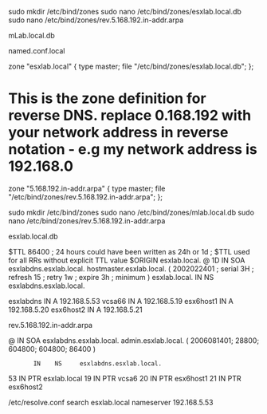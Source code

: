 sudo mkdir /etc/bind/zones
sudo nano /etc/bind/zones/esxlab.local.db
sudo nano /etc/bind/zones/rev.5.168.192.in-addr.arpa

mLab.local.db


named.conf.local

zone "esxlab.local" {
        type master;
        file "/etc/bind/zones/esxlab.local.db";
        };

# This is the zone definition for reverse DNS. replace 0.168.192 with your network address in reverse notation - e.g my network address is 192.168.0
zone "5.168.192.in-addr.arpa" {
     type master;
     file "/etc/bind/zones/rev.5.168.192.in-addr.arpa";
};


sudo mkdir /etc/bind/zones
sudo nano /etc/bind/zones/mlab.local.db
sudo nano /etc/bind/zones/rev.5.168.192.in-addr.arpa


esxlab.local.db

$TTL	86400 ; 24 hours could have been written as 24h or 1d
; $TTL used for all RRs without explicit TTL value
$ORIGIN esxlab.local.
@  1D  IN  SOA esxlabdns.esxlab.local. hostmaster.esxlab.local. (
			      2002022401 ; serial
			      3H ; refresh
			      15 ; retry
			      1w ; expire
			      3h ; minimum
			     )
esxlab.local.      IN      NS              esxlabdns.esxlab.local.


esxlabdns    IN  A      192.168.5.53
vcsa66       IN  A      192.168.5.19
esx6host1    IN  A      192.168.5.20
esx6host2    IN  A      192.168.5.21


rev.5.168.192.in-addr.arpa

@ IN SOA esxlabdns.esxlab.local. admin.esxlab.local. (
                        2006081401;
                        28800;
                        604800;
                        604800;
                        86400
)

           IN    NS     esxlabdns.esxlab.local.
53         IN    PTR    esxlab.local
19	   IN	 PTR	vcsa6
20	   IN	 PTR	esx6host1
21	   IN	 PTR	esx6host2


/etc/resolve.conf
search esxlab.local
nameserver 192.168.5.53
